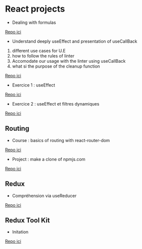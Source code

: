   # React projects

- Dealing with formulas

[Repo ici](https://github.com/ndjerrou/fsd53_formulas_react)

- Understand deeply useEffect and presentation of useCallBack

1.  different use cases for U.E
2.  how to follow the rules of linter
3.  Accomodate our usage with the linter using useCallBack
4.  what si the purpose of the cleanup function

[Repo ici](https://github.com/ndjerrou/2-useEffect)

- Exercice 1 : useEffect

[Repo ici](https://github.com/ndjerrou/3-useEffect_exercise_1)

- Exercice 2 : useEffect et filtres dynamiques

[Repo ici](https://github.com/ndjerrou/exo_filter_ue)

## Routing

- Course : basics of routing with react-router-dom

[Repo ici](https://github.com/ndjerrou/routing_basics_react_v6)

- Project : make a clone of npmjs.com

[Repo ici](https://github.com/ndjerrou/npmjs_clone)

## Redux 

- Compréhension via useReducer

[Repo ici](https://github.com/ndjerrou/init_redux_with_useReducer)

## Redux Tool Kit

- Initation 

[Repo ici](https://github.com/ndjerrou/initiation_rtk)
